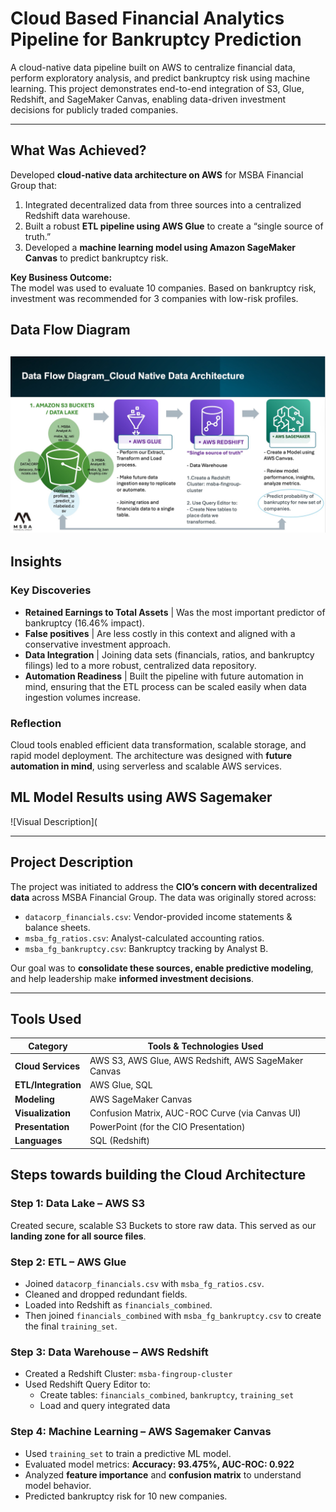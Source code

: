 # Cloud Based Financial Analytics Pipeline for Bankruptcy Prediction

A cloud-native data pipeline built on AWS to centralize financial data, perform exploratory analysis, and predict bankruptcy risk using machine learning. This project demonstrates end-to-end integration of S3, Glue, Redshift, and SageMaker Canvas, enabling data-driven investment decisions for publicly traded companies.

---
## What Was Achieved?
Developed **cloud-native data architecture on AWS** for MSBA Financial Group that:

  1. Integrated decentralized data from three sources into a centralized Redshift data warehouse.
  2. Built a robust **ETL pipeline using AWS Glue** to create a “single source of truth.”
  3. Developed a **machine learning model using Amazon SageMaker Canvas** to predict bankruptcy risk.

**Key Business Outcome:**  
The model was used to evaluate 10 companies. Based on bankruptcy risk, investment was recommended for 3 companies with low-risk profiles.

## Data Flow Diagram
![Data Flow Diagram](https://github.com/SalazarHerna/Cloud-Based-Financial-Analytics-Pipeline-for-Bankruptcy-Prediction/blob/eb21ebb2e9ec799deb0f731da4410783004aef18/CloudTechnology%20AWS/DataFlow%20Diagram.jpeg)
---
## Insights

### Key Discoveries
- **Retained Earnings to Total Assets** | Was the most important predictor of bankruptcy (16.46% impact).
- **False positives** | Are less costly in this context and aligned with a conservative investment approach.
- **Data Integration** | Joining data sets (financials, ratios, and bankruptcy filings) led to a more robust, centralized data repository.
- **Automation Readiness** | Built the pipeline with future automation in mind, ensuring that the ETL process can be scaled easily when data ingestion volumes increase.

### Reflection
Cloud tools enabled efficient data transformation, scalable storage, and rapid model deployment. The architecture was designed with **future automation in mind**, using serverless and scalable AWS services.

## ML Model Results using AWS Sagemaker
![Visual Description](

---
## Project Description

The project was initiated to address the **CIO’s concern with decentralized data** across MSBA Financial Group. The data was originally stored across:

- `datacorp_financials.csv`: Vendor-provided income statements & balance sheets.
- `msba_fg_ratios.csv`: Analyst-calculated accounting ratios.
- `msba_fg_bankruptcy.csv`: Bankruptcy tracking by Analyst B.

Our goal was to **consolidate these sources, enable predictive modeling**, and help leadership make **informed investment decisions**.

---
## Tools Used

| Category              | Tools & Technologies Used                        |
|-----------------------|--------------------------------------------------|
| **Cloud Services**     | AWS S3, AWS Glue, AWS Redshift, AWS SageMaker Canvas |
| **ETL/Integration**    | AWS Glue, SQL                                   |
| **Modeling**           | AWS SageMaker Canvas                            |
| **Visualization**      | Confusion Matrix, AUC-ROC Curve (via Canvas UI) |
| **Presentation**       | PowerPoint (for the CIO Presentation)           |
| **Languages**          | SQL (Redshift)                                  |

## Steps towards building the Cloud Architecture

### Step 1: Data Lake – AWS S3
Created secure, scalable S3 Buckets to store raw data. This served as our **landing zone for all source files**.

### Step 2: ETL – AWS Glue
- Joined `datacorp_financials.csv` with `msba_fg_ratios.csv`.
- Cleaned and dropped redundant fields.
- Loaded into Redshift as `financials_combined`.
- Then joined `financials_combined` with `msba_fg_bankruptcy.csv` to create the final `training_set`.

### Step 3: Data Warehouse – AWS Redshift
- Created a Redshift Cluster: `msba-fingroup-cluster`
- Used Redshift Query Editor to:
  - Create tables: `financials_combined`, `bankruptcy`, `training_set`
  - Load and query integrated data

### Step 4: Machine Learning – AWS Sagemaker Canvas
- Used `training_set` to train a predictive ML model.
- Evaluated model metrics: **Accuracy: 93.475%, AUC-ROC: 0.922**
- Analyzed **feature importance** and **confusion matrix** to understand model behavior.
- Predicted bankruptcy risk for 10 new companies.
